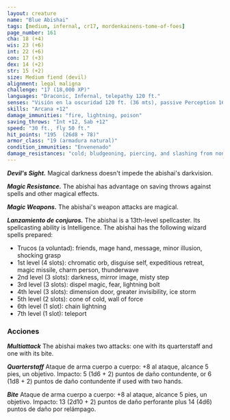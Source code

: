 ```yaml
---
layout: creature
name: "Blue Abishai"
tags: [medium, infernal, cr17, mordenkainens-tome-of-foes]
page_number: 161
cha: 18 (+4)
wis: 23 (+6)
int: 22 (+6)
con: 17 (+3)
dex: 14 (+2)
str: 15 (+2)
size: Medium fiend (devil)
alignment: legal maligna
challenge: "17 (18,000 XP)"
languages: "Draconic, Infernal, telepathy 120 ft."
senses: "Visión en la oscuridad 120 ft. (36 mts), passive Perception 16"
skills: "Arcana +12"
damage_immunities: "fire, lightning, poison"
saving_throws: "Int +12, Sab +12"
speed: "30 ft., fly 50 ft."
hit_points: "195  (26d8 + 78)"
armor_class: "19 (armadura natural)"
condition_immunities: "Envenenado"
damage_resistances: "cold; bludgeoning, piercing, and slashing from nonmagical attacks that aren't silvered"
---
```


***Devil's Sight.*** Magical darkness doesn't impede the abishai's darkvision.

***Magic Resistance.*** The abishai has advantage on saving throws against spells and other magical effects.

***Magic Weapons.*** The abishai's weapon attacks are magical.

***Lanzamiento de conjuros.*** The abishai is a 13th-level spellcaster. Its spellcasting ability is Intelligence. The abishai has the following wizard spells prepared:
* Trucos (a voluntad): friends, mage hand, message, minor illusion, shocking grasp
* 1st level (4 slots): chromatic orb, disguise self, expeditious retreat, magic missile, charm person, thunderwave
* 2nd level (3 slots): darkness, mirror image, misty step
* 3rd level (3 slots): dispel magic, fear, lightning bolt
* 4th level (3 slots): dimension door, greater invisibility, ice storm
* 5th level (2 slots): cone of cold, wall of force
* 6th level (1 slot): chain lightning
* 7th level (1 slot): teleport

### Acciones

***Multiattack*** The abishai makes two attacks: one with its quarterstaff and one with its bite.

***Quarterstaff*** Ataque de arma cuerpo a cuerpo: +8 al ataque, alcance 5 pies, un objetivo. Impacto: 5 (1d6 + 2) puntos de daño contundente, or 6 (1d8 + 2) puntos de daño contundente if used with two hands.

***Bite*** Ataque de arma cuerpo a cuerpo: +8 al ataque, alcance 5 pies, un objetivo. Impacto: 13 (2d10 + 2) puntos de daño perforante plus 14 (4d6) puntos de daño por relámpago.